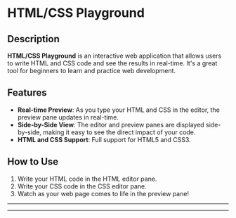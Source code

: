 # HTML/CSS Playground

## Description

**HTML/CSS Playground** is an interactive web application that allows users to write HTML and CSS code and see the results in real-time. It's a great tool for beginners to learn and practice web development.

## Features

- **Real-time Preview**: As you type your HTML and CSS in the editor, the preview pane updates in real-time.
- **Side-by-Side View**: The editor and preview panes are displayed side-by-side, making it easy to see the direct impact of your code.
- **HTML and CSS Support**: Full support for HTML5 and CSS3.

## How to Use

1. Write your HTML code in the HTML editor pane.
2. Write your CSS code in the CSS editor pane.
3. Watch as your web page comes to life in the preview pane!

---
---